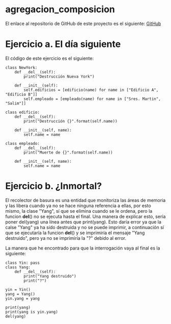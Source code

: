 # agregacion_composicion

El enlace al repositorio de GitHub de este proyecto es el siguiente: [GitHub](https://github.com/GonzaloGmv/agregacion_composicion)

# Ejercicio a. El día siguiente

El código de este ejercicio es el siguiente:
```
class NewYork:
    def __del__(self): 
        print("Destrucción Nueva York") 

    def __init__(self):
        self.edificios = [edificio(name) for name in ["Edificio A", "Edificio B"]] 
        self.empleado = [empleado(name) for name in ["Sres. Martin", "Salim"]]
 
class edificio: 
    def __del__(self): 
        print("Destrucción {}".format(self.name)) 
 
    def __init__(self, name): 
        self.name = name 
    
class empleado:
    def __del__(self): 
        print("Muerte de {}".format(self.name)) 
 
    def __init__(self, name): 
        self.name = name 
```

# Ejercicio b. ¿Inmortal?

El recolector de basura es una entidad que monitoriza las áreas de memoria y las libera cuando ya no se hace ninguna referencia a ellas, por esto mismo, la clase "Yang", sí que se elimina cuando se le ordena, pero la funcion __del__() no se ejecuta hasta el final.
Una manera de explicar esto, sería poner del(yang) una línea antes que print(yang). Esto daría error ya que la calse "Yang" ya ha sido destruida y no se puede imprimir, a continuación sí que se ejecutaría la funcion __del__() y se imprimiría el mensaje "Yang destruido", pero ya no se imprimiría la "?" debido al error.

La manera que he encontrado para que la interrogación vaya al final es la siguiente:
```
class Yin: pass 
class Yang: 
    def __del__(self): 
        print("Yang destruido")
        print("?")
 
yin = Yin() 
yang = Yang() 
yin.yang = yang 
 
print(yang) 
print(yang is yin.yang)
del(yang)
```

